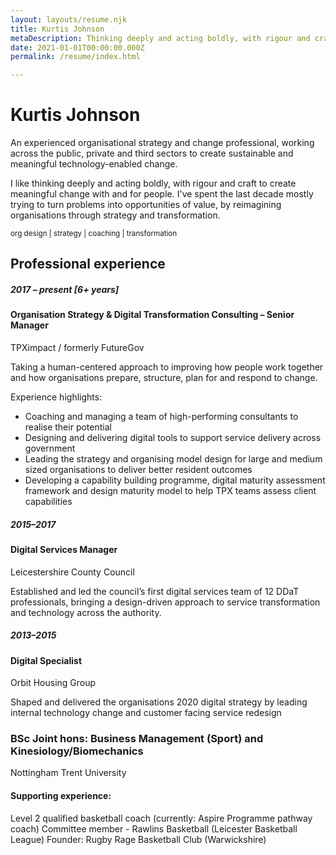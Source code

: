 ```yaml
---
layout: layouts/resume.njk
title: Kurtis Johnson
metaDescription: Thinking deeply and acting boldly, with rigour and craft to create meaningful change
date: 2021-01-01T00:00:00.000Z
permalink: /resume/index.html

---
```

# Kurtis Johnson

An experienced organisational strategy and change professional, working across the public, private and third sectors to create sustainable and meaningful technology-enabled change.

I like thinking deeply and acting boldly, with rigour and craft to create meaningful change with and for people. I've spent the last decade mostly trying to turn problems into opportunities of value, by reimagining organisations through strategy and transformation.

<small>org design | strategy | coaching | transformation</small>

## Professional experience

##### 2017 – present [6+ years]
#### Organisation Strategy & Digital Transformation Consulting – Senior Manager
TPXimpact / formerly FutureGov

 Taking a human-centered approach to improving how people work together and how organisations prepare, structure, plan for and respond to change.

 Experience highlights:

 - Coaching and managing a team of high-performing consultants to realise their potential
 - Designing and delivering digital tools to support service delivery across government
 - Leading the strategy and organising model design for large and medium sized organisations to deliver better resident outcomes
 - Developing a capability building programme, digital maturity assessment framework and design maturity model to help TPX teams assess client capabilities

##### 2015–2017
#### Digital Services Manager
Leicestershire County Council

Established and led the council’s first digital services team of 12 DDaT professionals, bringing a design-driven approach to service transformation and technology across the authority.

##### 2013–2015
#### Digital Specialist
Orbit Housing Group

Shaped and delivered the organisations 2020 digital strategy by leading internal technology change and customer facing service redesign  

### BSc Joint hons: Business Management (Sport) and Kinesiology/Biomechanics
Nottingham Trent University

#### Supporting experience:
Level 2 qualified basketball coach (currently: Aspire Programme pathway coach)
Committee member - Rawlins Basketball (Leicester Basketball League)
Founder: Rugby Rage Basketball Club (Warwickshire)
